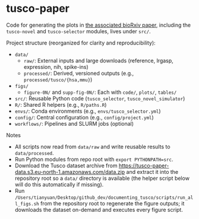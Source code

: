# tusco-paper

Code for generating the plots in [the associated bioRxiv paper](https://www.biorxiv.org/content/10.1101/2025.08.23.671926v1), including the `tusco-novel` and `tusco-selector` modules, lives under `src/`.

Project structure (reorganized for clarity and reproducibility):

- `data/`
  - `raw/`: External inputs and large downloads (reference, lrgasp, expression, nih, spike-ins)
  - `processed/`: Derived, versioned outputs (e.g., `processed/tusco/{hsa,mmu}`)
- `figs/`
  - `figure-0N/` and `supp-fig-0N/`: Each with `code/`, `plots/`, `tables/`
- `src/`: Reusable Python code (`tusco_selector`, `tusco_novel_simulator`)
- `R/`: Shared R helpers (e.g., `R/paths.R`)
- `envs/`: Conda environments (e.g., `envs/tusco_selector.yml`)
- `config/`: Central configuration (e.g., `config/project.yml`)
- `workflows/`: Pipelines and SLURM jobs (optional)

Notes
- All scripts now read from `data/raw` and write reusable results to `data/processed`.
- Run Python modules from repo root with `export PYTHONPATH=src`.
- Download the Tusco dataset archive from https://tusco-paper-data.s3.eu-north-1.amazonaws.com/data.zip and extract it into the repository root so a `data/` directory is available (the helper script below will do this automatically if missing).
- Run `/Users/tianyuan/Desktop/github_dev/documenting_tusco/scripts/run_all_figs.sh` from the repository root to regenerate the figure outputs; it downloads the dataset on-demand and executes every figure script.
